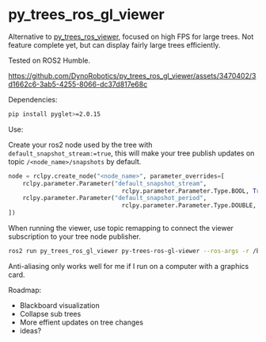 # py_trees_ros_gl_viewer

Alternative to [py_trees_ros_viewer](https://github.com/splintered-reality/py_trees_ros_viewer/tree/devel), focused on high FPS for large trees. Not feature complete yet, but can display fairly large trees efficiently.

Tested on ROS2 Humble.

https://github.com/DynoRobotics/py_trees_ros_gl_viewer/assets/3470402/3d1662c6-3ab5-4255-8066-dc37d817e68c

Dependencies:

```bash
pip install pyglet>=2.0.15
```

Use:

Create your ros2 node used by the tree with `default_snapshot_stream:=true`, this will make your tree publish updates on topic `/<node_name>/snapshots` by default.

```python
node = rclpy.create_node("<node_name>", parameter_overrides=[
    rclpy.parameter.Parameter("default_snapshot_stream",
                                rclpy.parameter.Parameter.Type.BOOL, True),
    rclpy.parameter.Parameter("default_snapshot_period",
                                rclpy.parameter.Parameter.Type.DOUBLE, 1.0),
])
```

When running the viewer, use topic remapping to connect the viewer subscription to your tree node publisher.

```bash
ros2 run py_trees_ros_gl_viewer py-trees-ros-gl-viewer --ros-args -r /bt_node/snapshots:=/<node_name>/snapshots -p antialiasing:=false
```

Anti-aliasing only works well for me if I run on a computer with a graphics card.

Roadmap:

- Blackboard visualization
- Collapse sub trees
- More effient updates on tree changes
- ideas?
